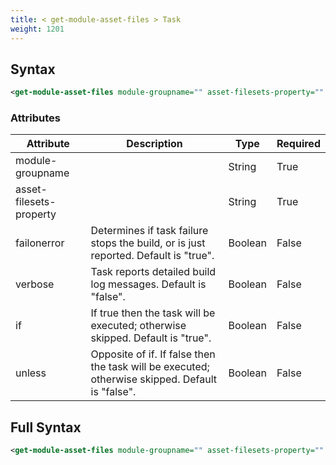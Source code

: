 ```yaml
---
title: < get-module-asset-files > Task
weight: 1201
---
```

## Syntax
```xml
<get-module-asset-files module-groupname="" asset-filesets-property="" failonerror="" verbose="" if="" unless="" />
```
### Attributes
| Attribute | Description | Type | Required |
| --------- | ----------- | ---- | -------- |
| module-groupname |  | String | True |
| asset-filesets-property |  | String | True |
| failonerror | Determines if task failure stops the build, or is just reported. Default is &quot;true&quot;. | Boolean | False |
| verbose | Task reports detailed build log messages.  Default is &quot;false&quot;. | Boolean | False |
| if | If true then the task will be executed; otherwise skipped. Default is &quot;true&quot;. | Boolean | False |
| unless | Opposite of if.  If false then the task will be executed; otherwise skipped. Default is &quot;false&quot;. | Boolean | False |

## Full Syntax
```xml
<get-module-asset-files module-groupname="" asset-filesets-property="" failonerror="" verbose="" if="" unless="" />
```
